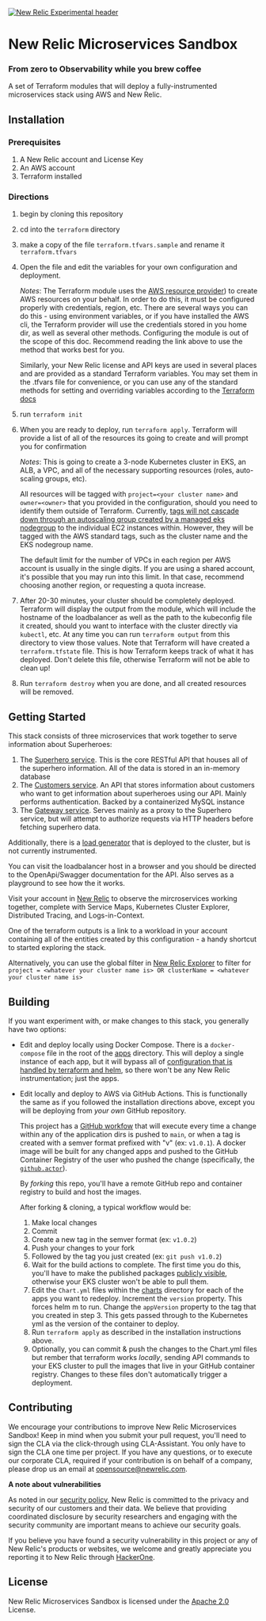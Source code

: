 [![New Relic Experimental header](https://github.com/newrelic/opensource-website/raw/master/src/images/categories/Experimental.png)](https://opensource.newrelic.com/oss-category/#new-relic-experimental)

# New Relic Microservices Sandbox
### From zero to Observability while you brew coffee

A set of Terraform modules that will deploy a fully-instrumented microservices stack using AWS and New Relic.

## Installation
### Prerequisites
1. A New Relic account and License Key
2. An AWS account
3. Terraform installed

### Directions
1. begin by cloning this repository
2. cd into the `terraform` directory
3. make a copy of the file `terraform.tfvars.sample` and rename it `terraform.tfvars`
4. Open the file and edit the variables for your own configuration and deployment.
    
    _Notes_: The Terraform module uses the [AWS resource provider](https://registry.terraform.io/providers/hashicorp/aws/latest/docs))
    to create AWS resources on your behalf. In order to do this, it must be configured properly with credentials, region, etc.
    There are several ways you can do this - using environment variables, or if you have installed the AWS cli, the Terraform provider
    will use the credentials stored in you home dir, as well as several other methods.  Configuring the module is out of the scope
    of this doc.  Recommend reading the link above to use the method that works best for you.

    Similarly, your New Relic license and API keys are used in several places and are provided as a standard Terraform variables.  You
    may set them in the .tfvars file for convenience, or you can use any of the standard methods for setting and overriding variables
    according to the [Terraform docs](https://www.terraform.io/language/values/variables#variables-on-the-command-line)
5. run `terraform init`
6. When you are ready to deploy, run `terraform apply`.  Terraform will provide a list of all of the resources its going to create
    and will prompt you for confirmation

    _Notes_:  This is going to create a 3-node Kubernetes cluster in EKS, an ALB, a VPC, and all of the necessary supporting
    resources (roles, auto-scaling groups, etc).
    
    All resources will be tagged with `project=<your cluster name>` and `owner=<owner>`
    that you provided in the configuration, should you need to identify them outside of Terraform.  Currently, [tags will not cascade down through an autoscaling group created by a managed eks nodegroup](https://github.com/aws/containers-roadmap/issues/608) to the individual EC2 instances within.  However, they will be tagged with the AWS standard tags, such as the cluster name and the EKS nodegroup name.
    
    The default limit for the number of VPCs in each region per AWS account is usually in the single digits.  If you are using
    a shared account, it's possible that you may run into this limit.  In that case, recommend choosing another region,
    or requesting a quota increase.
7. After 20-30 minutes, your cluster should be completely deployed.  Terraform will display the output from the module, which will
    include the hostname of the loadbalancer as well as the path to the kubeconfig file it created, should you want to interface with the
    cluster directly via `kubectl`, etc.  At any time you can run `terraform output` from this directory to view those values.  Note that
    Terraform will have created a `terraform.tfstate` file.  This is how Terraform keeps track of what it has deployed.  Don't
    delete this file, otherwise Terraform will not be able to clean up!
10. Run `terraform destroy` when you are done, and all created resources will be removed.

## Getting Started

This stack consists of three microservices that work together to serve information about Superheroes:
1. The [Superhero service](./apps/superheroes/).  This is the core RESTful API that houses all of the superhero information.  All of the data is stored in an in-memory database
2. The [Customers service](./apps/customers/).  An API that stores information about customers who want to get information about superheroes using our API.  Mainly performs authentication.  Backed by a containerized MySQL instance
3. The [Gateway service](./apps/gateway/).  Serves mainly as a proxy to the Superhero service, but will attempt to authorize requests via HTTP headers before fetching superhero data.

Additionally, there is a [load generator](./apps/loadgen/) that is deployed to the cluster, but is not currently instrumented.

You can visit the loadbalancer host in a browser and you should be directed to the OpenApi/Swagger documentation for the API.  Also serves as a playground to see how the it works.

Visit your account in [New Relic](https://one.newrelic.com) to observe the mircroservices working together, complete with Service Maps, Kubernetes Cluster Explorer, Distributed Tracing, and Logs-in-Context.

One of the terraform outputs is a link to a workload in your account containing all of the entities created by this configuration - a handy shortcut to started exploring the stack.

Alternatively, you can use the global filter in [New Relic Explorer](https://docs.newrelic.com/docs/new-relic-solutions/new-relic-one/core-concepts/new-relic-explorer-view-performance-across-apps-services-hosts/#filter-tag) to filter for `project = <whatever your cluster name is> OR clusterName = <whatever your cluster name is>`

## Building

If you want experiment with, or make changes to this stack, you generally have two options:

- Edit and deploy locally using Docker Compose.  There is a `docker-compose` file in the root of the [apps](./apps/) directory.  This will deploy a single instance of each app, but it will bypass all of [configuration that is handled by terraform and helm](./terraform/kubernetes-objects/applications.tf), so there won't be any New Relic instrumentation; just the apps.

- Edit locally and deploy to AWS via GitHub Actions.  This is functionally the same as if you followed the installation directions above, except you will be deploying from _your own_ GitHub repository.  

  This project has a [GitHub workfow](.github/workflows/build-push-image.yml) that will execute every time a change within any of the application dirs is pushed to `main`, or when a tag is created with a semver format prefixed with "v" (ex: `v1.0.1`).  A docker image will be built for any changed apps and pushed to the GitHub Container Registry of the user who pushed the change (specifically, the [`github.actor`](https://docs.github.com/en/actions/learn-github-actions/contexts)).  

  By *forking* this repo, you'll have a remote GitHub repo and container registry to build and host the images.  
  
  After forking & cloning, a typical workflow would be:  
    1. Make local changes
    2. Commit
    3. Create a new tag in the semver format (ex: `v1.0.2`)
    4. Push your changes to your fork
    5. Followed by the tag you just created (ex: `git push v1.0.2`)
    6. Wait for the build actions to complete.
    The first time you do this, you'll have to make the published packages [publicly visible](https://docs.github.com/en/packages/learn-github-packages/configuring-a-packages-access-control-and-visibility#configuring-visibility-of-container-images-for-your-personal-account), otherwise your EKS cluster won't be able to pull them. 
    7. Edit the `Chart.yml` files within the [charts](./charts/) directory for each of the apps you want to redeploy.  Increment the `version` property.  This forces helm m to run.  Change the `appVersion` property to the tag that you created in step 3.  This gets passed through to the Kubernetes yml as the version of the container to deploy.
    8. Run `terraform apply` as described in the installation instructions above.
    9. Optionally, you can commit & push the changes to the Chart.yml files but rember that terraform works _locally_, sending API commands to your EKS cluster to pull the images that live in your GitHub container registry.  Changes to these files don't automatically trigger a deployment.


## Contributing
We encourage your contributions to improve New Relic Microservices Sandbox! Keep in mind when you submit your pull request, you'll need to sign the CLA via the click-through using CLA-Assistant. You only have to sign the CLA one time per project.
If you have any questions, or to execute our corporate CLA, required if your contribution is on behalf of a company,  please drop us an email at opensource@newrelic.com.

**A note about vulnerabilities**

As noted in our [security policy](../../security/policy), New Relic is committed to the privacy and security of our customers and their data. We believe that providing coordinated disclosure by security researchers and engaging with the security community are important means to achieve our security goals.

If you believe you have found a security vulnerability in this project or any of New Relic's products or websites, we welcome and greatly appreciate you reporting it to New Relic through [HackerOne](https://hackerone.com/newrelic).

## License
New Relic Microservices Sandbox is licensed under the [Apache 2.0](http://apache.org/licenses/LICENSE-2.0.txt) License.
